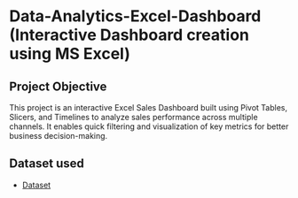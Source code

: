 # Data-Analytics-Excel-Dashboard (Interactive Dashboard creation using MS Excel)
## Project Objective
This project is an interactive Excel Sales Dashboard built using Pivot Tables, Slicers, and Timelines to analyze sales performance across multiple channels.
It enables quick filtering and visualization of key metrics for better business decision-making.

## Dataset used
- <a href="https://github.com/KamalNayanTiwary/Data-Analytics-Excel-Dashboard/blob/main/Data-Analytics-Excel-Dashboard1.xlsx">Dataset<a/>

